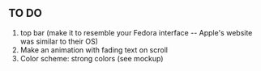 ## TO DO
1. top bar (make it to resemble your Fedora interface -- Apple's website was similar to their OS)
2. Make an animation with fading text on scroll
3. Color scheme: strong colors (see mockup)
